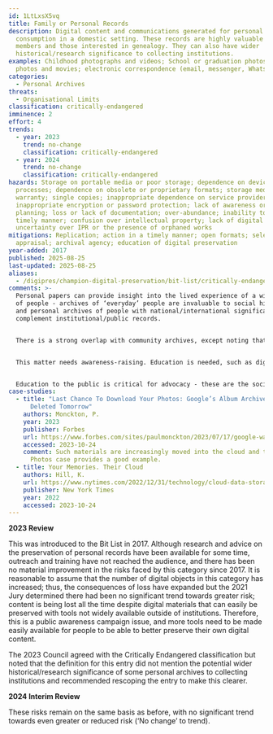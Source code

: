 ```yaml
---
id: 1LtLxsX5vq
title: Family or Personal Records
description: Digital content and communications generated for personal
  consumption in a domestic setting. These records are highly valuable to family
  members and those interested in genealogy. They can also have wider
  historical/research significance to collecting institutions.
examples: Childhood photographs and videos; School or graduation photos; wedding
  photos and movies; electronic correspondence (email, messenger, WhatsApp)
categories:
  - Personal Archives
threats:
  - Organisational Limits
classification: critically-endangered
imminence: 2
effort: 4
trends:
  - year: 2023
    trend: no-change
    classification: critically-endangered
  - year: 2024
    trend: no-change
    classification: critically-endangered
hazards: Storage on portable media or poor storage; dependence on devices or
  processes; dependence on obsolete or proprietary formats; storage media out of
  warranty; single copies; inappropriate dependence on service provider;
  inappropriate encryption or password protection; lack of awareness or
  planning; loss or lack of documentation; over-abundance; inability to act in a
  timely manner; confusion over intellectual property; lack of digital literacy;
  uncertainty over IPR or the presence of orphaned works
mitigations: Replication; action in a timely manner; open formats; selection and
  appraisal; archival agency; education of digital preservation
year-added: 2017
published: 2025-08-25
last-updated: 2025-08-25
aliases:
  - /digipres/champion-digital-preservation/bit-list/critically-endangered/bitlist-personal-records
comments: >-
  Personal papers can provide insight into the lived experience of a wider range
  of people - archives of ‘everyday’ people are invaluable to social historians
  and personal archives of people with national/international significance
  complement institutional/public records.


  There is a strong overlap with community archives, except noting that responsibility is even more localized. There is room breaking the entry down further into a series of components to represent the complexity more effectively and present a more nuanced action plan.


  This matter needs awareness-raising. Education is needed, such as digital preservation as a survival skill for teenagers. Also, simple and cheap tools or pathways to preservation are needed.


  Education to the public is critical for advocacy - these are the societal records of the future! Though having said that, what has survived in hardcopy has largely been through luck, and the same thing I think will be the same for digital. The same issues exist with glass plate negatives, photographs and certain emulsions and even printed digital photographs, brittle paper, fading ink etc.
case-studies:
  - title: "Last Chance To Download Your Photos: Google’s Album Archive Will Be
      Deleted Tomorrow"
    authors: Monckton, P.
    year: 2023
    publisher: Forbes
    url: https://www.forbes.com/sites/paulmonckton/2023/07/17/google-warning-album-archive-will-be-canceled-in-two-days-download-your-photos-now/
    accessed: 2023-10-24
    comment: Such materials are increasingly moved into the cloud and the Google
      Photos case provides a good example.
  - title: Your Memories. Their Cloud
    authors: Hill, K.
    url: https://www.nytimes.com/2022/12/31/technology/cloud-data-storage-google-apple-meta.html
    publisher: New York Times
    year: 2022
    accessed: 2023-10-24
---
```

**2023 Review**

This was introduced to the Bit List in 2017. Although research and advice on the preservation of personal records have been available for some time, outreach and training have not reached the audience, and there has been no material improvement in the risks faced by this category since 2017. It is reasonable to assume that the number of digital objects in this category has increased; thus, the consequences of loss have expanded but the 2021 Jury determined there had been no significant trend towards greater risk; content is being lost all the time despite digital materials that can easily be preserved with tools not widely available outside of institutions. Therefore, this is a public awareness campaign issue, and more tools need to be made easily available for people to be able to better preserve their own digital content.

The 2023 Council agreed with the Critically Endangered classification but noted that the definition for this entry did not mention the potential wider historical/research significance of some personal archives to collecting institutions and recommended rescoping the entry to make this clearer.

**2024 Interim Review**

These risks remain on the same basis as before, with no significant trend towards even greater or reduced risk (‘No change’ to trend).
